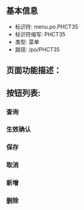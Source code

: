 
## 基本信息

- 标识符: menu.po.PHCT35
- 标识符缩写: PHCT35
- 类型: 菜单
- 路径: /po/PHCT35

## 页面功能描述：





## 按钮列表:


### 查询



### 生效确认



### 保存



### 取消



### 新增



### 删除


